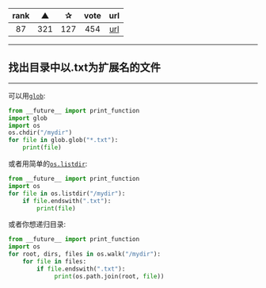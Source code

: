 | rank | ▲ | ✰ | vote | url |
|:-:|:-:|:-:|:-:|:-:|
|  87 | 321 | 127 | 454 | [url](http://stackoverflow.com/questions/3964681/find-all-files-in-directory-with-extension-txt-with-python) |

***

## 找出目录中以.txt为扩展名的文件

***

可以用[`glob`](https://docs.python.org/2/library/glob.html):

```python
from __future__ import print_function
import glob
import os
os.chdir("/mydir")
for file in glob.glob("*.txt"):
    print(file)
```

或者用简单的[`os.listdir`](https://docs.python.org/2/library/os.html#os.listdir):

```python
from __future__ import print_function
import os
for file in os.listdir("/mydir"):
    if file.endswith(".txt"):
        print(file)
```

或者你想递归目录:

```python
from __future__ import print_function
import os
for root, dirs, files in os.walk("/mydir"):
    for file in files:
        if file.endswith(".txt"):
             print(os.path.join(root, file))
```
